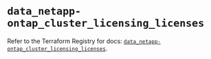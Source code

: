 # `data_netapp-ontap_cluster_licensing_licenses`

Refer to the Terraform Registry for docs: [`data_netapp-ontap_cluster_licensing_licenses`](https://registry.terraform.io/providers/netapp/netapp-ontap/2.3.0/docs/data-sources/cluster_licensing_licenses).
